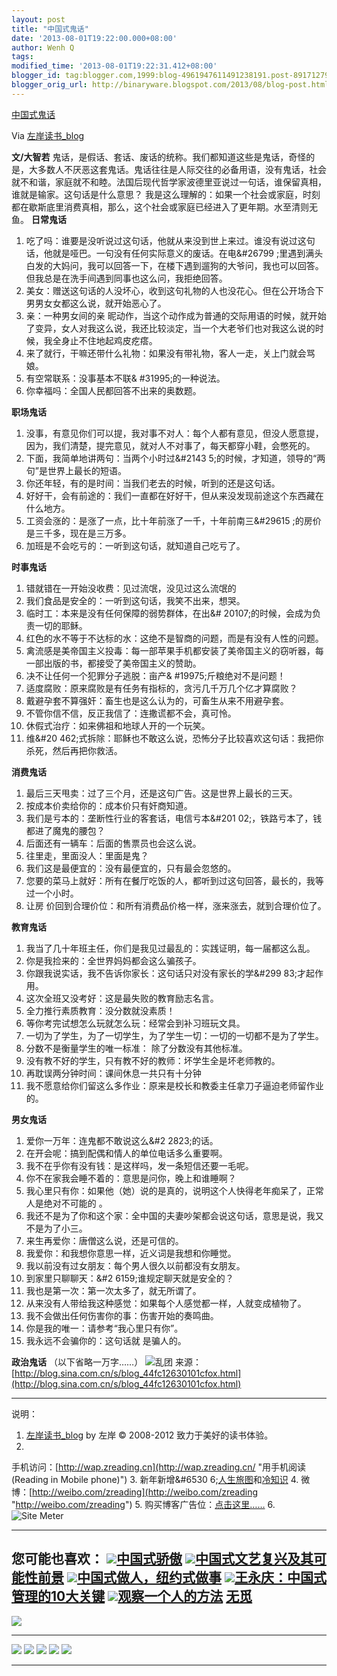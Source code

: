 ```yaml
---
layout: post
title: "中国式鬼话"
date: '2013-08-01T19:22:00.000+08:00'
author: Wenh Q
tags:
modified_time: '2013-08-01T19:22:31.412+08:00'
blogger_id: tag:blogger.com,1999:blog-4961947611491238191.post-8917127956367983133
blogger_orig_url: http://binaryware.blogspot.com/2013/08/blog-post.html
---
```


[
中国式鬼话](http://zreading.cn.feedsportal.com/c/35042/f/647833/s/2f631ef6/l/0L0Szreading0Bcn0Carchives0C39250Bhtml/story01.htm)

Via [左岸读书_blog](http://www.zreading.cn/)

**文/大智若**
鬼话，是假话、套话、废话的统称。我们都知道这些是鬼话，奇怪的是，大多数人不厌恶这套鬼话。鬼话往往是人际交往的必备用语，没有鬼话，社会就不和谐，家庭就不和睦。法国后现代哲学家波德里亚说过一句话，谁保留真相，谁就是输家。这句话是什么意思？
我是这么理解的：如果一个社会或家庭，时刻都在歇斯底里消费真相，那么，这个社会或家庭已经进入了更年期。水至清则无鱼。
**日常鬼话**

1.  吃了吗：谁要是没听说过这句话，他就从来没到世上来过。谁没有说过这句话，他就是哑巴。一句没有任何实际意义的废话。在电&#26799
    ;里遇到满头白发的大妈问，我可以回答一下，在楼下遇到遛狗的大爷问，我也可以回答。但我总是在洗手间遇到同事也这么问，我拒绝回答。
2.  美女：赠送这句话的人没坏心，收到这句礼物的人也没花心。但在公开场合下男男女女都这么说，就开始恶心了。
3.  亲：一种男女间的亲
    昵动作，当这个动作成为普通的交际用语的时候，就开始了变异，女人对我这么说，我还比较淡定，当一个大老爷们也对我这么说的时候，我全身止不住地起鸡皮疙瘩。
4.  来了就行，干嘛还带什么礼物：如果没有带礼物，客人一走，关上门就会骂娘。
5.  有空常联系：没事基本不联& #31995;的一种说法。
6.  你幸福吗：全国人民都回答不出来的奥数题。

**职场鬼话**

1.  没事，有意见你们可以提，我对事不对人：每个人都有意见，但没人愿意提，因为，我们清楚，提完意见，就对人不对事了，每天都穿小鞋，会憋死的。
2.  下面，我简单地讲两句：当两个小时过&#2143
    5;的时候，才知道，领导的“两句”是世界上最长的短语。
3.  你还年轻，有的是时间：当我们老去的时候，听到的还是这句话。
4.  好好干，会有前途的：我们一直都在好好干，但从来没发现前途这个东西藏在什么地方。
5.  工资会涨的：是涨了一点，比十年前涨了一千，十年前南三&#29615
    ;的房价是三千多，现在是三万多。
6.  加班是不会吃亏的：一听到这句话，就知道自己吃亏了。

**时事鬼话**

1.  错就错在一开始没收费：见过流氓，没见过这么流氓的
2.  我们食品是安全的：一听到这句话，我笑不出来，想哭。
3.  临时工：本来是没有任何保障的弱势群体，在出&#
    20107;的时候，会成为负责一切的耶稣。
4.  红色的水不等于不达标的水：这绝不是智商的问题，而是有没有人性的问题。
5.  禽流感是美帝国主义投毒：每一部苹果手机都安装了美帝国主义的窃听器，每一部出版的书，都接受了美帝国主义的赞助。
6.  决不让任何一个犯罪分子逃脱：亩产& #19975;斤粮绝对不是问题！
7.  适度腐败：原来腐败是有任务有指标的，贪污几千万几个亿才算腐败？
8.  戴避孕套不算强奸：畜生也是这么认为的，可畜生从来不用避孕套。
9.  不管你信不信，反正我信了：连撒谎都不会，真可怜。
10. 休假式治疗：如来佛祖和地球人开的一个玩笑。
11. 维&#20
    462;式拆除：耶稣也不敢这么说，恐怖分子比较喜欢这句话：我把你杀死，然后再把你救活。

**消费鬼话**

1.  最后三天甩卖：过了三个月，还是这句广告。这是世界上最长的三天。
2.  按成本价卖给你的：成本价只有奸商知道。
3.  我们是亏本的：垄断性行业的客套话，电信亏本&#201
    02;，铁路亏本了，钱都进了魔鬼的腰包？
4.  后面还有一辆车：后面的售票员也会这么说。
5.  往里走，里面没人：里面是鬼？
6.  我们这是最便宜的：没有最便宜的，只有最会忽悠的。
7.  您要的菜马上就好：所有在餐厅吃饭的人，都听到过这句回答，最长的，我等过一个小时。
8.  让房
    价回到合理价位：和所有消费品价格一样，涨来涨去，就到合理价位了。

**教育鬼话**

1.  我当了几十年班主任，你们是我见过最乱的：实践证明，每一届都这么乱。
2.  你是我捡来的：全世界妈妈都会这么骗孩子。
3.  你跟我说实话，我不告诉你家长：这句话只对没有家长的学&#299
    83;才起作用。
4.  这次全班又没考好：这是最失败的教育励志名言。
5.  全力推行素质教育：没分数就没素质！
6.  等你考完试想怎么玩就怎么玩：经常会到补习班玩文具。
7.  一切为了学生，为了一切学生，为了学生一切：一切的一切都不是为了学生。
8.  分数不是衡量学生的唯一标准： 除了分数没有其他标准。
9.  没有教不好的学生，只有教不好的教师：坏学生全是坏老师教的。
10. 再耽误两分钟时间：课间休息一共只有十分钟
11. 我不愿意给你们留这么多作业：原来是校长和教委主任拿刀子逼迫老师留作业的。

**男女鬼话**

1.  爱你一万年：连鬼都不敢说这么&#2 2823;的话。
2.  在开会呢：搞到配偶和情人的单位电话多么重要啊。
3.  我不在乎你有没有钱：是这样吗，发一条短信还要一毛呢。
4.  你不在家我会睡不着的：意思是问你，晚上和谁睡啊？
5.  我心里只有你：如果他（她）说的是真的，说明这个人快得老年痴呆了，正常人是绝对不可能的
    。
6.  我还不是为了你和这个家：全中国的夫妻吵架都会说这句话，意思是说，我又不是为了小三。
7.  来生再爱你：唐僧这么说，还是可信的。
8.  我爱你：和我想你意思一样，近义词是我想和你睡觉。
9.  我以前没有过女朋友：每个男人很久以前都没有女朋友。
10. 到家里只聊聊天：&#2 6159;谁规定聊天就是安全的？
11. 我也是第一次：第一次太多了，就无所谓了。
12. 从来没有人带给我这种感觉：如果每个人感觉都一样，人就变成植物了。
13. 我不会做出任何伤害你的事：伤害开始的奏鸣曲。
14. 你是我的唯一：请参考“我心里只有你”。
15. 我永远不会骗你的：这句话就 是骗人的。

**政治鬼话**
（以下省略一万字……）
![乱团](http://www.zreading.net/wp-content/uploads/2013/07/110.jpg)
来源：[http://blog.sina.com.cn/s/blog_44fc12630101cfox.html](http://blog.sina.com.cn/s/blog_44fc12630101cfox.html)

* * * * *

说明：
1. [左岸读书_blog](http://zreading.cn/) by 左岸 © 2008-2012
致力于美好的读书体验。
2.
手机访问：[http://wap.zreading.cn](http://wap.zreading.cn/ "用手机阅读(Reading in Mobile phone)")
3. 新年新增&#6530
6;[人生旅图](http://www.zreading.net/ "人生旅图")和[冷知识](http://www.zreading.net/lenzhishi "冷知识")
4.
微博：[http://weibo.com/zreading](http://weibo.com/zreading "http://weibo.com/zreading")
5.
购买博客广告位：[点击这里……](http://www.zreading.cn/about#ad "看了会心动!")
6. ![Site Meter](http://s12.sitemeter.com/meter.asp?site=s12zxfclz)

  ---------------------------------------------------------------------------------------------------------------------------------------------------------------------------------------------------------------------------------------------------
  **您可能也喜欢：**
  ![](http://static.wumii.cn/images/widget/widget_solidPoint.gif)[中国式骄傲](http://app.wumii.com/ext/redirect?url=http%3A%2F%2Fwww.zreading.cn%2Farchives%2F1095.html&from=http%3A%2F%2Fwww.zreading.cn%2Farchives%2F3925.html)
  ![](http://static.wumii.cn/images/widget/widget_solidPoint.gif)[中国式文艺复兴及其可能性前景](http://app.wumii.com/ext/redirect?url=http%3A%2F%2Fwww.zreading.cn%2Farchives%2F3511.html&from=http%3A%2F%2Fwww.zreading.cn%2Farchives%2F3925.html)
  ![](http://static.wumii.cn/images/widget/widget_solidPoint.gif)[中国式做人，纽约式做事](http://app.wumii.com/ext/redirect?url=http%3A%2F%2Fwww.zreading.cn%2Farchives%2F2090.html&from=http%3A%2F%2Fwww.zreading.cn%2Farchives%2F3925.html)
  ![](http://static.wumii.cn/images/widget/widget_solidPoint.gif)[王永庆：中国式管理的10大关键](http://app.wumii.com/ext/redirect?url=http%3A%2F%2Fwww.zreading.cn%2Farchives%2F382.html&from=http%3A%2F%2Fwww.zreading.cn%2Farchives%2F3925.html)
  ![](http://static.wumii.cn/images/widget/widget_solidPoint.gif)[观察一个人的方法](http://app.wumii.com/ext/redirect?url=http%3A%2F%2Fwww.zreading.cn%2Farchives%2F1012.html&from=http%3A%2F%2Fwww.zreading.cn%2Farchives%2F3925.html)
  [无觅](http://www.wumii.com/widget/relatedItems "无觅相关文章插件")
  ---------------------------------------------------------------------------------------------------------------------------------------------------------------------------------------------------------------------------------------------------

![](http://zreading.cn.feedsportal.com/c/35042/f/647833/s/2f631ef6/mf.gif)

  ----------------------------------------------------------------------------------------------------------------------------------------------------------------------------------------------------------------------------------------------------------------------------------------------------------------------------------------------------------------------------------------------------------------------------------------------------------------------------------------------------------------------------------------------------------------------------------------------------------------------------------------------------------------------------------------------------------------------------------------------------------------------------------------------------------------------------------------------------------------------------------------------------------------------------------------------------------------------------------------------------------------------------------------------------------------- --
  [![](htt%20%20%20p://res3.feedsportal.com/social/twitter.png)](http://share.feedsportal.com/share/twitter/?u=http%3A%2F%2Fwww.zreading.cn%2Farchives%2F3925.html&t=%E4%B8%AD%E5%9B%BD%E5%BC%8F%E9%AC%BC%E8%AF%9D) [![](http://res3.feedsportal.com/social/facebook.png)](http://share.feedsportal.com/share/facebook/?u=http%3A%2F%2Fwww.zreading.cn%2Farchives%2F3925.html&t=%E4%B8%AD%E5%9B%BD%E5%BC%8F%E9%AC%BC%E8%AF%9D) [![](http://res3.feedsportal.com/social/linkedin.png)](http://share.feedsportal.com/share/linkedin/?u=http%3A%2F%2Fwww.zreading.cn%2Farchives%2F3925.html&t=%E4%B8%AD%E5%9B%BD%E5%BC%8F%E9%AC%BC%E8%AF%9D) [![](http://res3.feedsportal.com/social/googleplus.png)](http://share.feedsportal.com/share/gplus/?u=http%3A%2F%2Fwww.zreading.cn%2Farchives%2F3925.html&t=%E4%B8%AD%E5%9B%BD%E5%BC%8F%E9%AC%BC%E8%AF%9D) [![](http://res3.feedsportal.com/social/email.png)](http://share.feedsportal.com/share/email/?u=http%3A%2F%2Fwww.zreading.cn%2Farchives%2F3925.html&t=%E4%B8%AD%E5%9B%BD%E5%BC%8F%E9%AC%BC%E8%AF%20%20%20%9D)   
  ----------------------------------------------------------------------------------------------------------------------------------------------------------------------------------------------------------------------------------------------------------------------------------------------------------------------------------------------------------------------------------------------------------------------------------------------------------------------------------------------------------------------------------------------------------------------------------------------------------------------------------------------------------------------------------------------------------------------------------------------------------------------------------------------------------------------------------------------------------------------------------------------------------------------------------------------------------------------------------------------------------------------------------------------------------------- --
